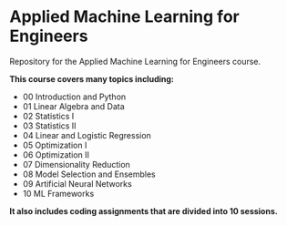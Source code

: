 # Applied Machine Learning for Engineers
Repository for the Applied Machine Learning for Engineers course.

__This course covers many topics including:__
- 00 Introduction and Python
- 01 Linear Algebra and Data
- 02 Statistics I
- 03 Statistics II
- 04 Linear and Logistic Regression
- 05 Optimization I
- 06 Optimization II
- 07 Dimensionality Reduction
- 08 Model Selection and Ensembles
- 09 Artificial Neural Networks
- 10 ML Frameworks

__It also includes coding assignments that are divided into 10 sessions.__
